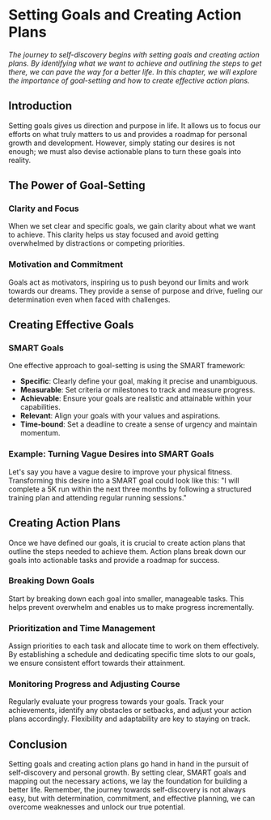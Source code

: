 Setting Goals and Creating Action Plans
==================================================

*The journey to self-discovery begins with setting goals and creating action plans. By identifying what we want to achieve and outlining the steps to get there, we can pave the way for a better life. In this chapter, we will explore the importance of goal-setting and how to create effective action plans.*

Introduction
------------

Setting goals gives us direction and purpose in life. It allows us to focus our efforts on what truly matters to us and provides a roadmap for personal growth and development. However, simply stating our desires is not enough; we must also devise actionable plans to turn these goals into reality.

The Power of Goal-Setting
-------------------------

### Clarity and Focus

When we set clear and specific goals, we gain clarity about what we want to achieve. This clarity helps us stay focused and avoid getting overwhelmed by distractions or competing priorities.

### Motivation and Commitment

Goals act as motivators, inspiring us to push beyond our limits and work towards our dreams. They provide a sense of purpose and drive, fueling our determination even when faced with challenges.

Creating Effective Goals
------------------------

### SMART Goals

One effective approach to goal-setting is using the SMART framework:

* **Specific**: Clearly define your goal, making it precise and unambiguous.
* **Measurable**: Set criteria or milestones to track and measure progress.
* **Achievable**: Ensure your goals are realistic and attainable within your capabilities.
* **Relevant**: Align your goals with your values and aspirations.
* **Time-bound**: Set a deadline to create a sense of urgency and maintain momentum.

### Example: Turning Vague Desires into SMART Goals

Let's say you have a vague desire to improve your physical fitness. Transforming this desire into a SMART goal could look like this: "I will complete a 5K run within the next three months by following a structured training plan and attending regular running sessions."

Creating Action Plans
---------------------

Once we have defined our goals, it is crucial to create action plans that outline the steps needed to achieve them. Action plans break down our goals into actionable tasks and provide a roadmap for success.

### Breaking Down Goals

Start by breaking down each goal into smaller, manageable tasks. This helps prevent overwhelm and enables us to make progress incrementally.

### Prioritization and Time Management

Assign priorities to each task and allocate time to work on them effectively. By establishing a schedule and dedicating specific time slots to our goals, we ensure consistent effort towards their attainment.

### Monitoring Progress and Adjusting Course

Regularly evaluate your progress towards your goals. Track your achievements, identify any obstacles or setbacks, and adjust your action plans accordingly. Flexibility and adaptability are key to staying on track.

Conclusion
----------

Setting goals and creating action plans go hand in hand in the pursuit of self-discovery and personal growth. By setting clear, SMART goals and mapping out the necessary actions, we lay the foundation for building a better life. Remember, the journey towards self-discovery is not always easy, but with determination, commitment, and effective planning, we can overcome weaknesses and unlock our true potential.
